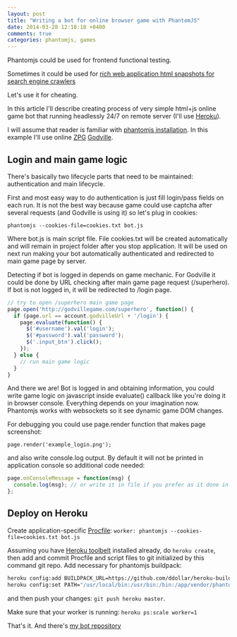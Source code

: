 ```yaml
---
layout: post
title: "Writing a bot for online browser game with PhantomJS"
date: 2014-03-28 12:18:18 +0400
comments: true
categories: phantomjs, games
---
```


Phantomjs could be used for frontend functional testing.

Sometimes it could be used for [rich web application html snapshots for search engine crawlers](http://www.yearofmoo.com/2012/11/angularjs-and-seo.html)

Let's use it for cheating.

In this article I'll describe creating process of very simple html+js online game bot that running headlessly 24/7 on remote server (I'll use [Heroku](https://herokuapp.com/)).

<!--more-->

I will assume that reader is familiar with [phantomjs installation](http://phantomjs.org/download.html). In this example I'll use online [ZPG](http://ru.wikipedia.org/wiki/Zero_Player_Game) [Godville](http://godvillegame.com/).

## Login and main game logic

There's basically two lifecycle parts that need to be maintained: authentication and main lifecycle.

First and most easy way to do authentication is just fill login/pass fields on each run. It is not the best way because game could use captcha after several requests (and Godville is using it) so let's plug in cookies:

`phantomjs --cookies-file=cookies.txt bot.js`

Where bot.js is main script file. File cookies.txt will be created automatically and will remain in project folder after you stop application. It will be used on next run making your bot automatically authenticated and redirected to main game page by server.

Detecting if bot is logged in depends on game mechanic. For Godville it could be done by URL checking after main game page request (/superhero). If bot is not logged in, it will be redirected to /login page.

```javascript
// try to open /superhero main game page
page.open('http://godvillegame.com/superhero', function() {
  if (page.url == account.godvilleUrl + '/login') {
    page.evaluate(function() {
      $('#username').val('login');
      $('#password').val('password');
      $('.input_btn').click();
    });
  } else {
    // run main game logic
  }
}
```

And there we are! Bot is logged in and obtaining information, you could write game logic on javascript inside evaluate() callback like you're doing it in browser console. Everything depends on your imagination now. Phantomjs works with websockets so it see dynamic game DOM changes.

For debugging you could use page.render function that makes page screenshot:

`page.render('example_login.png');`

and also write console.log output. By default it will not be printed in application console so additional code needed:

```javascript
page.onConsoleMessage = function(msg) {
  console.log(msg); // or write it in file if you prefer as it done in my repository code
};
```

## Deploy on Heroku

Create application-specific [Procfile](https://devcenter.heroku.com/articles/procfile): `worker: phantomjs --cookies-file=cookies.txt bot.js`

Assuming you have [Heroku toolbelt](https://toolbelt.heroku.com/) installed already, do `heroku create`, then add and commit Procfile and script files to git initialized by this command git repo. Add necessary for phantomjs buildpack:

```bash
heroku config:add BUILDPACK_URL=https://github.com/ddollar/heroku-buildpack-multi.git
heroku config:set PATH="/usr/local/bin:/usr/bin:/bin:/app/vendor/phantomjs/bin"
```

and then push your changes: `git push heroku master`.

Make sure that your worker is running: `heroku ps:scale worker=1`

That's it. And there's [my bot repository](https://github.com/Firfi/gvchatbot)


